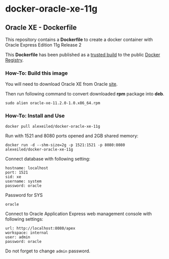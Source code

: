 docker-oracle-xe-11g
============================

## Oracle XE - Dockerfile

This repository contains a **Dockerfile** to create a docker container with Oracle Express Edition 11g Release 2

This **Dockerfile** has been published as a [trusted build](https://index.docker.io/u/alexeiled/docker-oracle-xe-11g/) to the public [Docker Registry](https://index.docker.io/).


### How-To: Build this image

You will need to download Oracle XE from Oracle [site](http://www.oracle.com/technetwork/database/database-technologies/express-edition/downloads/index.html).

Then run following command to convert downloaded **rpm** package into **deb**.
```
sudo alien oracle-xe-11.2.0-1.0.x86_64.rpm
```

### How-To: Install and Use


```
docker pull alexeiled/docker-oracle-xe-11g
```

Run with 1521 and 8080 ports opened and 2GB shared memory:
```
docker run -d --shm-size=2g -p 1521:1521 -p 8080:8080 alexeiled/docker-oracle-xe-11g
```

Connect database with following setting:
```
hostname: localhost
port: 1521
sid: xe
username: system
password: oracle
```

Password for SYS
```
oracle
```

Connect to Oracle Application Express web management console with following settings:
```
url: http://localhost:8080/apex
workspace: internal
user: admin
password: oracle
```

Do not forget to change `admin` password.
